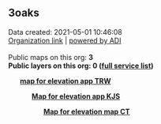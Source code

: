 <h2>3oaks</h2> Data created: 2021-05-01 10:46:08 <br /><a target='new' href='https://3oaks.maps.arcgis.com'>Organization link</a> | <a target='new' href='https://trbaker.github.io/ADI/'>powered by ADI</a></b><br /><br />Public maps on this org: <b>3<br />Public layers on this org: <b>0 </b>(<a target='new' href='https://services.arcgis.com/PqdS6xy0FsWkAv5p/ArcGIS/rest/services'>full  service list</a>)<UL><a href='https://www.arcgis.com/home/item.html?id=9bd4c3680cde47e89c4cbe4bdc29525c'>map for elevation app TRW</a><UL><a href='https://www.arcgis.com/home/item.html?id=050b177ff6ca42d792c8ff151f2a6cdb'>Map for elevation app KJS</a><UL><a href='https://www.arcgis.com/home/item.html?id=ebe6da625ea94aa78c88caa1e3735914'>Map for elevation map CT</a>